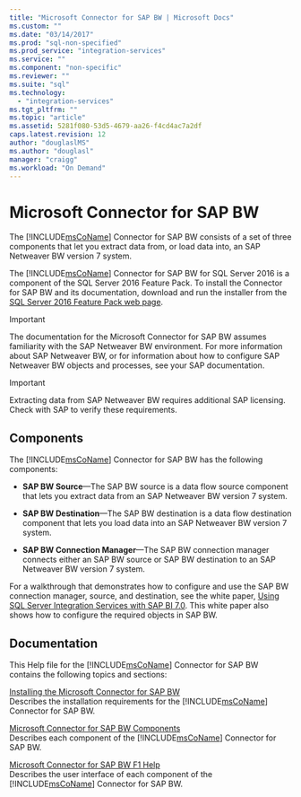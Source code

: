 ```yaml
---
title: "Microsoft Connector for SAP BW | Microsoft Docs"
ms.custom: ""
ms.date: "03/14/2017"
ms.prod: "sql-non-specified"
ms.prod_service: "integration-services"
ms.service: ""
ms.component: "non-specific"
ms.reviewer: ""
ms.suite: "sql"
ms.technology: 
  - "integration-services"
ms.tgt_pltfrm: ""
ms.topic: "article"
ms.assetid: 5281f080-53d5-4679-aa26-f4cd4ac7a2df
caps.latest.revision: 12
author: "douglaslMS"
ms.author: "douglasl"
manager: "craigg"
ms.workload: "On Demand"
---
```

# Microsoft Connector for SAP BW
  The [!INCLUDE[msCoName](../includes/msconame-md.md)] Connector for SAP BW consists of a set of three components that let you extract data from, or load data into, an SAP Netweaver BW version 7 system.  
  
 The [!INCLUDE[msCoName](../includes/msconame-md.md)] Connector for SAP BW for SQL Server 2016 is a component of the SQL Server 2016 Feature Pack. To install the Connector for SAP BW and its documentation, download and run the installer from the [SQL Server 2016 Feature Pack web page](http://go.microsoft.com/fwlink/?LinkId=746297).  
  
> [!IMPORTANT]  
>  The documentation for the Microsoft Connector for SAP BW assumes familiarity with the SAP Netweaver BW environment. For more information about SAP Netweaver BW, or for information about how to configure SAP Netweaver BW objects and processes, see your SAP documentation.  
  
> [!IMPORTANT]  
>  Extracting data from SAP Netweaver BW requires additional SAP licensing. Check with SAP to verify these requirements.  
  
## Components  
 The [!INCLUDE[msCoName](../includes/msconame-md.md)] Connector for SAP BW has the following components:  
  
-   **SAP BW Source**—The SAP BW source is a data flow source component that lets you extract data from an SAP Netweaver BW version 7 system.  
  
-   **SAP BW Destination**—The SAP BW destination is a data flow destination component that lets you load data into an SAP Netweaver BW version 7 system.  
  
-   **SAP BW Connection Manager**—The SAP BW connection manager connects either an SAP BW source or SAP BW destination to an SAP Netweaver BW version 7 system.  
  
 For a walkthrough that demonstrates how to configure and use the SAP BW connection manager, source, and destination, see the white paper, [Using SQL Server Integration Services with SAP BI 7.0](http://go.microsoft.com/fwlink/?LinkId=301897). This white paper also shows how to configure the required objects in SAP BW.  
  
## Documentation  
 This Help file for the [!INCLUDE[msCoName](../includes/msconame-md.md)] Connector for SAP BW contains the following topics and sections:  
  
 [Installing the Microsoft Connector for SAP BW](../integration-services/installing-the-microsoft-connector-for-sap-bw.md)  
 Describes the installation requirements for the [!INCLUDE[msCoName](../includes/msconame-md.md)] Connector for SAP BW.  
  
 [Microsoft Connector for SAP BW Components](../integration-services/microsoft-connector-for-sap-bw-components.md)  
 Describes each component of the [!INCLUDE[msCoName](../includes/msconame-md.md)] Connector for SAP BW.  
  
 [Microsoft Connector for SAP BW F1 Help](../integration-services/microsoft-connector-for-sap-bw-f1-help.md)  
 Describes the user interface of each component of the [!INCLUDE[msCoName](../includes/msconame-md.md)] Connector for SAP BW.  
  
  
